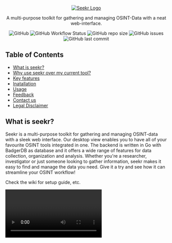 <p align="center">
  <a href="https://github.com/seekr-osint/seekr" target="blank"><img src="./web/images/seekr-transparent.png" width="250" alt="Seekr Logo" /></a>
 </p>

 <p align="center">
 A multi-purpose toolkit for gathering and managing OSINT-Data with a neat web-interface.
</p>
<p align="center">
<img alt="GitHub" src="https://img.shields.io/github/license/seekr-osint/seekr">
<img alt="GitHub Workflow Status" src="https://img.shields.io/github/actions/workflow/status/seekr-osint/seekr/go.yml">
<img alt="GitHub repo size" src="https://img.shields.io/github/repo-size/seekr-osint/seekr">
<img alt="GitHub issues" src="https://img.shields.io/github/issues/seekr-osint/seekr">
<img alt="GitHub last commit" src="https://img.shields.io/github/last-commit/seekr-osint/seekr">
</p>

## Table of Contents
- [What is seekr?](#what-is-seekr)
- [Why use seekr over my current tool?](#why-use-seekr-over-my-current-tool)
- [Key features](#key-features)
- [Inatallation](#installation)
- [Usage](#usage)
- [Feedback](#feedback)
- [Contact us](#contact-us)
- [Legal Disclaimer](#legal-disclaimer)

## What is seekr?
Seekr is a multi-purpose toolkit for gathering and managing OSINT-data with a sleek web interface. Our desktop view enables you to have all of your favourite OSINT tools integrated in one. The backend is written in Go with BadgerDB as database and it offers a wide range of features for data collection, organization and analysis. Whether you're a researcher, investigator or just someone looking to gather information, seekr makes it easy to find and manage the data you need. Give it a try and see how it can streamline your OSINT workflow!

Check the wiki for setup guide, etc.


<video src="https://github.com/Cute-Ducky/seekr/blob/main/images/seekr.mp4">
<img width="800" src="https://github.com/Cute-Ducky/seekr/blob/main/images/seekr.gif">
<img src="https://github.com/Cute-Ducky/seekr/blob/main/images/seekr-short.gif">

## Why use seekr over my current tool?
Seekr combines note taking and OSINT in one application. Seekr can be used alongside your current tools.
Seekr is desingned with OSINT in mind and optimized for real world usecases.
## Key features
- **NO** api keys required for **all** features
- Desktop interface
- Database for OSINT targets
- Integration / adaptation of many popular OSINT-tools (e.g. phoneinfoga)
- GitHub to email
- Guide (Enter information you have and get web-tools recommended to help you)
- Account cards for each person in the database
- Account discovery intigrating with the account cards
- Pre defined commonly used fields in the database
- Themes & Plugins
## Installation
### Windows
Download and run the latest exe from the [latest release](https://github.com/seekr-osint/seekr/releases/latest).

Now open [the web interface](http://localhost:8569/web/) in your browser of choice.
### Docker
Run the following commands in your terminal:
```sh
docker pull ghcr.io/seekr-osint/seekr:latest
docker run -p 8569:8569 ghcr.io/seekr-osint/seekr:latest
```
### Linux
#### Stable
Download the latest stable binary from the [latest release](https://github.com/seekr-osint/seekr/releases/latest).
#### Unstable
To install seekr (unstable) on linux simply run:
```sh
git clone https://github.com/seekr-osint/seekr
cd seekr
go run main.go
```
Now open [the web interface](http://localhost:8569/web/) in your browser of choice.
### Run on NixOS
Seekr is build with NixOS in mind and therefore supports nix flakes.
To run seekr on NixOS run these commands:
```sh
nix shell github:seekr-osint/seekr
seekr
```
## Usage
Just open [the web interface](http://localhost:8569/web/) in your browser of choice.
Open the menu by pressing the button in the bottom left corner.
Start any of the tools you want and rearrange them however you like!
## Feedback
We would love to hear from you. Tell us about your opinions on seekr. Where do we need to improve?...
You can do this by just opening up an issue or maybe even telling others in your blog or somewhere else about your experience.
## Contact us
You can contact us at **[seekr-osint@proton.me](mailto:seekr-osint@proton.me)**!
## Legal Disclaimer
This tool is intended for legitimate and lawful use only. It is provided for educational and research purposes, and should not be used for any illegal or malicious activities, including doxxing. Doxxing is the practice of researching and broadcasting private or identifying information about an individual, without their consent and can be illegal. The creators and contributors of this tool will not be held responsible for any misuse or damage caused by this tool. By using this tool, you agree to use it only for lawful purposes and to comply with all applicable laws and regulations. It is the responsibility of the user to ensure compliance with all relevant laws and regulations in the jurisdiction in which they operate. Misuse of this tool may result in criminal and/or civil prosecution.
For legal questions contact us at **[seekr-osint@proton.me](mailto:seekr-osint@proton.me)**!
## Thanks to
[![Stargazers repo roster for @seekr-osint/seekr](https://reporoster.com/stars/seekr-osint/seekr)](https://github.com/seekr-osint/seekr/stargazers)

- [WinBox.js](https://github.com/nextapps-de/winbox)
- [FileSaver.js](https://github.com/eligrey/FileSaver.js/)
- [WAU/discord.go](https://github.com/alpkeskin/wau/blob/main/cmd/apps/discord.go)

